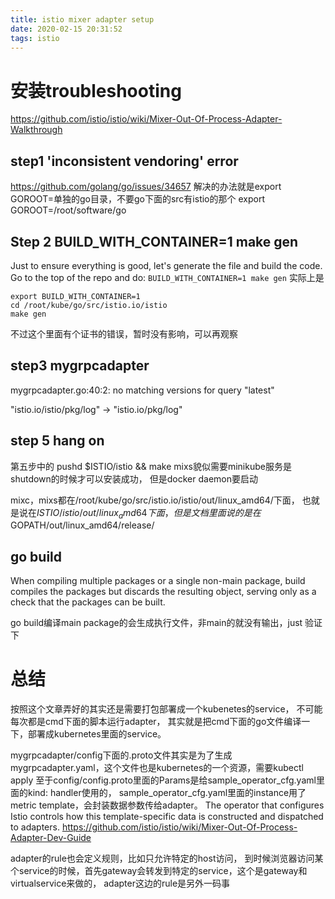 ```yaml
---
title: istio mixer adapter setup
date: 2020-02-15 20:31:52
tags: istio
---
```


# 安装troubleshooting
https://github.com/istio/istio/wiki/Mixer-Out-Of-Process-Adapter-Walkthrough

## step1 'inconsistent vendoring' error
https://github.com/golang/go/issues/34657
解决的办法就是export GOROOT=单独的go目录，不要go下面的src有istio的那个
export GOROOT=/root/software/go

## Step 2 BUILD_WITH_CONTAINER=1 make gen
Just to ensure everything is good, let's generate the file and build the code. Go to the top of the repo and do:
`BUILD_WITH_CONTAINER=1 make gen`
实际上是
```
export BUILD_WITH_CONTAINER=1
cd /root/kube/go/src/istio.io/istio
make gen
```
不过这个里面有个证书的错误，暂时没有影响，可以再观察

## step3 mygrpcadapter
mygrpcadapter.go:40:2: no matching versions for query "latest"

"istio.io/istio/pkg/log" -> "istio.io/pkg/log"

## step 5 hang on
第五步中的 pushd $ISTIO/istio && make mixs貌似需要minikube服务是shutdown的时候才可以安装成功，
但是docker daemon要启动

mixc，mixs都在/root/kube/go/src/istio.io/istio/out/linux_amd64/下面，
也就是说在$ISTIO/istio/out/linux_amd64下面，
但是文档里面说的是在$GOPATH/out/linux_amd64/release/

## go build
When compiling multiple packages or a single non-main package, build compiles the packages but discards the resulting object, serving only as a check that the packages can be built.

go build编译main package的会生成执行文件，非main的就没有输出，just 验证下


# 总结
按照这个文章弄好的其实还是需要打包部署成一个kubenetes的service， 不可能每次都是cmd下面的脚本运行adapter，
其实就是把cmd下面的go文件编译一下，部署成kubernetes里面的service。

mygrpcadapter/config下面的.proto文件其实是为了生成mygrpcadapter.yaml，这个文件也是kubernetes的一个资源，需要kubectl apply
至于config/config.proto里面的Params是给sample_operator_cfg.yaml里面的kind: handler使用的，
sample_operator_cfg.yaml里面的instance用了metric template，会封装数据参数传给adapter。
The operator that configures Istio controls how this template-specific data is constructed and dispatched to adapters.
https://github.com/istio/istio/wiki/Mixer-Out-Of-Process-Adapter-Dev-Guide


adapter的rule也会定义规则，比如只允许特定的host访问，
到时候浏览器访问某个service的时候，首先gateway会转发到特定的service，这个是gateway和virtualservice来做的，
adapter这边的rule是另外一码事
